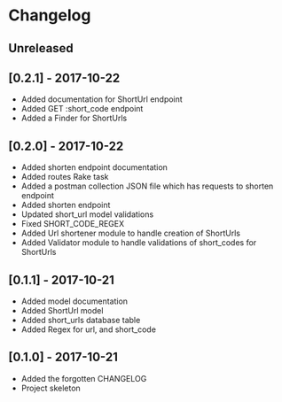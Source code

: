 Changelog
=========

## Unreleased

## [0.2.1] - 2017-10-22
- Added documentation for ShortUrl endpoint
- Added GET :short_code endpoint
- Added a Finder for ShortUrls

## [0.2.0] - 2017-10-22
- Added shorten endpoint documentation
- Added routes Rake task
- Added a postman collection JSON file which has requests to shorten endpoint
- Added shorten endpoint
- Updated short_url model validations
- Fixed SHORT_CODE_REGEX
- Added Url shortener module to handle creation of ShortUrls
- Added Validator module to handle validations of short_codes for ShortUrls
## [0.1.1] - 2017-10-21
- Added model documentation
- Added ShortUrl model
- Added short_urls database table
- Added Regex for url, and short_code

## [0.1.0] - 2017-10-21
- Added the forgotten CHANGELOG
- Project skeleton
